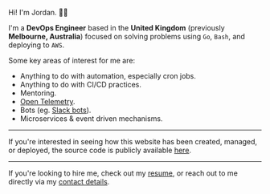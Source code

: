 Hi! I'm Jordan. 👋🏼

I'm a **DevOps Engineer** based in the **United Kingdom** (previously **Melbourne, Australia**) focused on solving problems using `Go`, `Bash`, and deploying to `AWS`.

Some key areas of interest for me are:

* Anything to do with automation, especially cron jobs.
* Anything to do with CI/CD practices.
* Mentoring.
* [Open Telemetry](https://opentelemetry.io/).
* Bots (eg. [Slack bots](https://api.slack.com/bot-users)).
* Microservices & event driven mechanisms.

---

If you're interested in seeing how this website has been created, managed, or deployed, the source code is publicly available [here](https://github.com/jmpa-io/jcleal.me).

---

If you're looking to hire me, check out my [resume](./resume), or reach out to me directly via my [contact details](./contact).

